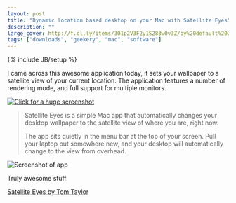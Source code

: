 ```yaml
---
layout: post
title: "Dynamic location based desktop on your Mac with Satellite Eyes"
description: ""
large_cover: http://f.cl.ly/items/3O1p2V3F2y1S283w0v3Z/by%20default%202012-06-20%20at%2010.57.17.png
tags: ["downloads", "geekery", "mac", "software"]
---
```

{% include JB/setup %}

I came across this awesome application today, it sets your wallpaper to a satellite view of your current location. The application features a number of rendering mode, and full support for multiple monitors.

<a href="http://uk.omg.li/HWGj" target="_blank"><img src="http://f.cl.ly/items/121K3s21313o0f270S1l/ss_preview.png" alt="Click for a huge screenshot" /></a>

> Satellite Eyes is a simple Mac app that automatically changes your desktop wallpaper to the satellite view of where you are, right now.
>
>The app sits quietly in the menu bar at the top of your screen. Pull your laptop out somewhere new, and your desktop will automatically change to the view from overhead.

![Screenshot of app](http://f.cl.ly/items/461b33341K2k0m0b2F3g/by%20default%202012-06-20%20at%2010.58.22.png)

Truly awesome stuff.

[Satellite Eyes by Tom Taylor](http://satelliteeyes.tomtaylor.co.uk/)